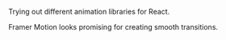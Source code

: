 Trying out different animation libraries for React.

Framer Motion looks promising for creating smooth transitions.